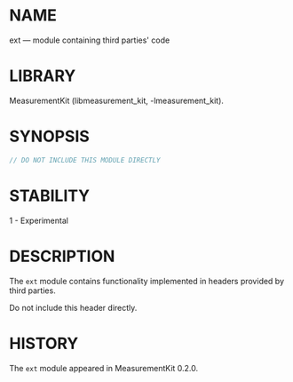 # NAME
ext &mdash; module containing third parties' code

# LIBRARY
MeasurementKit (libmeasurement_kit, -lmeasurement_kit).

# SYNOPSIS
```C++
// DO NOT INCLUDE THIS MODULE DIRECTLY
```

# STABILITY

1 - Experimental

# DESCRIPTION

The `ext` module contains functionality implemented in headers
provided by third parties.

Do not include this header directly.

# HISTORY

The `ext` module appeared in MeasurementKit 0.2.0.
